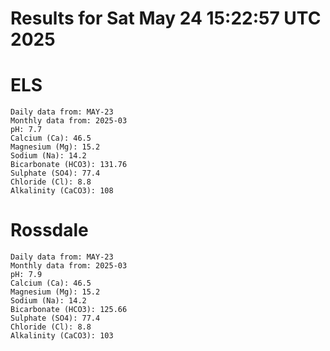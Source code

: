 # Results for Sat May 24 15:22:57 UTC 2025
# ELS
```
Daily data from: MAY-23
Monthly data from: 2025-03
pH: 7.7
Calcium (Ca): 46.5
Magnesium (Mg): 15.2
Sodium (Na): 14.2
Bicarbonate (HCO3): 131.76
Sulphate (SO4): 77.4
Chloride (Cl): 8.8
Alkalinity (CaCO3): 108
```
# Rossdale
```
Daily data from: MAY-23
Monthly data from: 2025-03
pH: 7.9
Calcium (Ca): 46.5
Magnesium (Mg): 15.2
Sodium (Na): 14.2
Bicarbonate (HCO3): 125.66
Sulphate (SO4): 77.4
Chloride (Cl): 8.8
Alkalinity (CaCO3): 103
```
